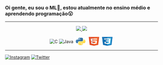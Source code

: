 ### Oi gente, eu sou o ML👋, estou atualmente no ensino médio e aprendendo programação😮
---

<div align="center">
  <a href="https://github.com/m4rcusml">
    <img height="200em" src="https://github-readme-stats.vercel.app/api?username=m4rcusml&show_icons=true&theme=radical&custom_title=Github+Stats+do+Pisca&count_private=true"/>
    <img height="200em" src="https://github-readme-stats.vercel.app/api/top-langs/?username=m4rcusml&theme=radical&custom_title=Linguagens+mais+usadas"/>
  </a>
</div>

<div align="center" style="display: inline_block"><br>
  <img align="center" alt="C" height="30" width="40" src="https://cdn.jsdelivr.net/gh/devicons/devicon/icons/c/c-original.svg"/>
  <img align="center" alt="Java" height="30" width="40" src="https://cdn.jsdelivr.net/gh/devicons/devicon/icons/java/java-original.svg"/>
  <img align="center" alt="Python" height="30" width="40" src="https://raw.githubusercontent.com/devicons/devicon/master/icons/python/python-original.svg"/>
  <img align="center" alt="HTML" height="30" width="40" src="https://raw.githubusercontent.com/devicons/devicon/master/icons/html5/html5-original.svg"/>
  <img align="center" alt="CSS" height="30" width="40" src="https://raw.githubusercontent.com/devicons/devicon/master/icons/css3/css3-original.svg"/>
<!--
  <img align="center" alt="Js" height="30" width="40" src="https://raw.githubusercontent.com/devicons/devicon/master/icons/javascript/javascript-plain.svg"/>
  <img align="center" alt="React" height="30" width="40" src="https://raw.githubusercontent.com/devicons/devicon/master/icons/react/react-original.svg"/>
-->
</div>

---

<div style="display: inline_block">
  <a href="https://www.instagram.com/m4rcusml/" target="_blank"><img alt="Instagram" src="https://img.shields.io/badge/Instagram-E4405F?style=for-the-badge&logo=instagram&logoColor=white"/></a>
  <a href="https://www.youtube.com/watch?v=dQw4w9WgXcQ" target="_blank"><img alt="Twitter" src="https://img.shields.io/badge/Twitter-1DA1F2?style=for-the-badge&logo=twitter&logoColor=white"/></a>
</div>
